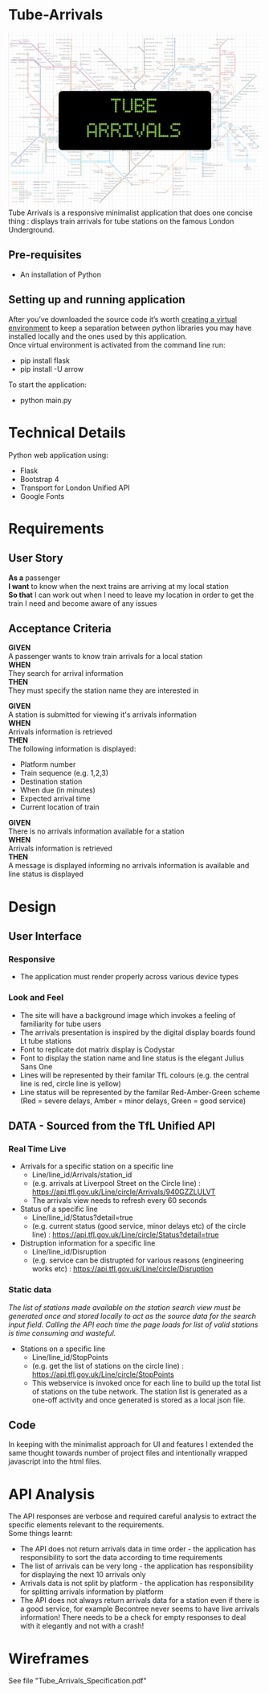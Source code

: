 # Tube-Arrivals  
![](read_me_images/TubeArrivals.png)  
Tube Arrivals is a responsive minimalist application that does one concise thing : displays train arrivals for tube stations on the famous London Underground.

## Pre-requisites
* An installation of Python
## Setting up and running application
After you’ve downloaded the source code it’s worth [creating a virtual environment](https://uoa-eresearch.github.io/eresearch-cookbook/recipe/2014/11/26/python-virtual-env/) to keep a separation between python libraries you may have installed locally and the ones used by this application.  
Once virtual environment is activated from the command line run:  
* pip install flask
* pip install -U arrow
   
To start the application:  
* python main.py

# Technical Details
Python web application using:
* Flask
* Bootstrap 4
* Transport for London Unified API
* Google Fonts

# Requirements

## User Story
**As a** passenger  
**I want** to know when the next trains are arriving at my local station  
**So that** I can work out when I need to leave my location in order to get the train I need and become aware of any issues

## Acceptance Criteria
**GIVEN**  
A passenger wants to know train arrivals for a local station  
**WHEN**  
They search for arrival information  
**THEN**  
They must specify the station name they are interested in  

**GIVEN**  
A station is submitted for viewing it's arrivals information  
**WHEN**  
Arrivals information is retrieved  
**THEN**  
The following information is displayed:
- Platform number
- Train sequence (e.g. 1,2,3)
- Destination station
- When due (in minutes)
- Expected arrival time
- Current location of train

**GIVEN**  
There is no arrivals information available for a station  
**WHEN**  
Arrivals information is retrieved  
**THEN**  
A  message is displayed informing no arrivals information is available and line status is displayed  

# Design  
## User Interface  
### Responsive  
* The application must render properly across various device types  
### Look and Feel
* The site will have a background image which invokes a feeling of familiarity for tube users  
* The arrivals presentation is inspired by the digital display boards found Lt tube stations  
* Font to replicate dot matrix display is Codystar 
* Font to display the station name and line status is the elegant Julius Sans One  
* Lines will be represented by their familar TfL  colours (e.g. the central line is red, circle line is yellow)  
* Line status will be represented by the familar Red-Amber-Green scheme  (Red = severe  delays, Amber = minor  delays, Green = good service)  

## DATA - Sourced from the TfL Unified API
### Real Time Live  
* Arrivals for a specific station on a specific line  
  * Line/line_id/Arrivals/station_id  
  * (e.g. arrivals at Liverpool Street on the Circle line) : https://api.tfl.gov.uk/Line/circle/Arrivals/940GZZLULVT  
  * The arrivals view needs to refresh every 60 seconds  
* Status of a specific line  
  * Line/line_id/Status?detail=true  
  * (e.g. current status (good service, minor delays etc) of the circle line) : https://api.tfl.gov.uk/Line/circle/Status?detail=true  
* Distruption information for a specific line  
  * Line/line_id/Disruption  
  * (e.g. service can be distrupted for various reasons (engineering works etc) : https://api.tfl.gov.uk/Line/circle/Disruption  
### Static data   
_The list of stations made available on the station search view must be generated once and stored locally to act as the source data for the search input field. Calling the API each time the page loads for list of valid stations is time consuming and wasteful._  

* Stations on a specific line  
  * Line/line_id/StopPoints  
  * (e.g. get the list of stations on the circle line) : https://api.tfl.gov.uk/Line/circle/StopPoints
  * This webservice is invoked once for each line to build up the total list of stations on the tube network. The station list is generated as a one-off activity and once generated is stored as a local json file. 
  
## Code
In keeping with the minimalist approach for UI and features I extended the same thought towards number of project files and intentionally wrapped javascript into the html files.  

# API Analysis 
The API responses are verbose and required careful analysis to extract the specific elements relevant to the requirements.  
Some things learnt:  
- The API does not return arrivals data in time order - the application has responsibility to sort the data according to time
requirements
- The list of arrivals can be very long - the application has responsibility for displaying the next 10 arrivals only
- Arrivals data is not split by platform - the application has responsibility for splitting arrivals  information by platform
- The API does not always return arrivals data for a station even if there is a good service, for example Becontree never
seems to have live arrivals information! There needs to be a check for empty responses to deal with it elegantly and not with a
crash!

# Wireframes
See file "Tube_Arrivals_Specification.pdf"
